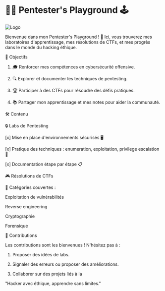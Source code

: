 # 🕵️‍♂️ Pentester's Playground 🕹️
![Logo](https://img.stablecog.com/insecure/1536w/aHR0cHM6Ly9iLnN0YWJsZWNvZy5jb20vNTVjODE3OGItMmMxMy00ZWNiLWI0MjgtN2E5NTVhMTAxNmQ2LmpwZWc.webp)

Bienvenue dans mon Pentester's Playground ! 🚀
Ici, vous trouverez mes laboratoires d'apprentissage, mes résolutions de CTFs, et mes progrès dans le monde du hacking éthique.




🎯 Objectifs

1. 🎓 Renforcer mes compétences en cybersécurité offensive.


2. 🔍 Explorer et documenter les techniques de pentesting.


3. 🏆 Participer à des CTFs pour résoudre des défis pratiques.


4. 📚 Partager mon apprentissage et mes notes pour aider la communauté.






🛠️ Contenu

🔒 Labs de Pentesting

[x] Mise en place d'environnements sécurisés 🖥️

[x] Pratique des techniques : enumeration, exploitation, privilege escalation 🚀

[x] Documentation étape par étape 📋


🎮 Résolutions de CTFs

🔑 Catégories couvertes :

Exploitation de vulnérabilités

Reverse engineering

Cryptographie

Forensique


🤝 Contributions

Les contributions sont les bienvenues ! N'hésitez pas à :

1. Proposer des idées de labs.


2. Signaler des erreurs ou proposer des améliorations.


3. Collaborer sur des projets liés à la 





"Hacker avec éthique, apprendre sans limites."



